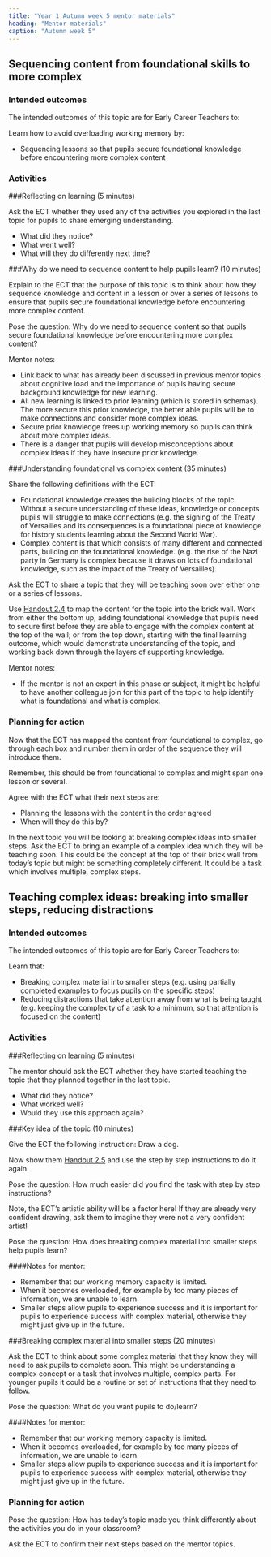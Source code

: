 ```yaml
---
title: "Year 1 Autumn week 5 mentor materials"
heading: "Mentor materials"
caption: "Autumn week 5"
---
```



## Sequencing content from foundational skills to more complex

### Intended outcomes

The intended outcomes of this topic are for Early Career Teachers to:

Learn how to avoid overloading working memory by:

- Sequencing lessons so that pupils secure foundational knowledge before encountering more complex content                                                                                                                                                                                                                                                                                                                                                                                                                                                                                                                                                                                                                                                                                                                                                                                                                                                                                                                                                                                                                                       

### Activities

###Reflecting on learning (5 minutes)

Ask the ECT whether they used any of the activities you explored in the last topic for pupils to share emerging understanding.

- What did they notice?
- What went well?
- What will they do differently next time?

###Why do we need to sequence content to help pupils learn? (10 minutes)

Explain to the ECT that the purpose of this topic is to think about how they sequence knowledge and content in a lesson or over a series of lessons to ensure that pupils secure foundational knowledge before encountering more complex content.

Pose the question: 
Why do we need to sequence content so that pupils secure foundational knowledge before encountering more complex content?

Mentor notes:

- Link back to what has already been discussed in previous mentor topics about cognitive load and the importance of pupils having secure background knowledge for new learning.
- All new learning is linked to prior learning (which is stored in schemas). The more secure this prior knowledge, the better able pupils will be to make connections and consider more complex ideas.
- Secure prior knowledge frees up working memory so pupils can think about more complex ideas.
- There is a danger that pupils will develop misconceptions about complex ideas if they have insecure prior knowledge.

###Understanding foundational vs complex content (35 minutes)

Share the following definitions with the ECT:

- Foundational knowledge creates the building blocks of the topic. Without a secure understanding of these ideas, knowledge or concepts pupils will struggle to make connections (e.g. the signing of the Treaty of Versailles and its consequences is a foundational piece of knowledge for history students learning about the Second World War).
- Complex content is that which consists of many different and connected parts, building on the foundational knowledge. (e.g. the rise of the Nazi party in Germany is complex because it draws on lots of foundational knowledge, such as the impact of the Treaty of Versailles).

Ask the ECT to share a topic that they will be teaching soon over either one or a series of lessons.

Use [Handout 2.4](/assets/materials/edt-Block-2-mentor-handout-2.4.pdf) to map the content for the topic into the brick wall. Work from either the bottom up, adding foundational knowledge that pupils need to secure first before they are able to engage with the complex content at the top of the wall; or from the top down, starting with the final learning outcome, which would demonstrate understanding of the topic, and working back down through the layers of supporting knowledge.

Mentor notes:

- If the mentor is not an expert in this phase or subject, it might be helpful to have another colleague join for this part of the topic to help identify what is foundational and what is complex.




### Planning for action

Now that the ECT has mapped the content from foundational to complex, go through each box and number them in order of the sequence they will introduce them.

Remember, this should be from foundational to complex and might span one lesson or several.

Agree with the ECT what their next steps are:

- Planning the lessons with the content in the order agreed 
- When will they do this by?

In the next topic you will be looking at breaking complex ideas into smaller steps. Ask the ECT to bring an example of a complex idea which they will be teaching soon. This could be the concept at the top of their brick wall from today’s topic but might be something completely different. It could be a task which involves multiple, complex steps.

## Teaching complex ideas: breaking into smaller steps, reducing distractions

### Intended outcomes

The intended outcomes of this topic are for Early Career Teachers to:

Learn that:

- Breaking complex material into smaller steps (e.g. using partially completed examples to focus pupils on the specific steps)
- Reducing distractions that take attention away from what is being taught (e.g. keeping the complexity of a task to a minimum, so that attention is focused on the content)                                                                                                                                                                                                                                                                                                                                                                                                                                                                                                                                                                                                                                                                                                                                                                                                                                                                                                                                                                                                                                                                                                                                                                                                                                                                                                                                                                                                                                                                                                                                                                                                                                                                                                                                                                                                                                                                                                                                                                                                                                                                                                                                                                                                                                                                                                                                                                                                                                        

### Activities

###Reflecting on learning (5 minutes)

The mentor should ask the ECT whether they have started teaching the topic that they planned together in the last topic.

- What did they notice?
- What worked well?
- Would they use this approach again?

###Key idea of the topic (10 minutes)

Give the ECT the following instruction: Draw a dog.

Now show them [Handout 2.5](/assets/materials/edt-Block-2-mentor-handout-2.5.pdf) and use the step by step instructions to do it again.

Pose the question: How much easier did you find the task with step by step instructions?

Note, the ECT’s artistic ability will be a factor here! If they are already very confident drawing, ask them to imagine they were not a very confident artist!

Pose the question: How does breaking complex material into smaller steps help pupils learn?

####Notes for mentor:

- Remember that our working memory capacity is limited.
- When it becomes overloaded, for example by too many pieces of information, we are unable to learn.
- Smaller steps allow pupils to experience success and it is important for pupils to experience success with complex material, otherwise they might just give up in the future.

###Breaking complex material into smaller steps (20 minutes)

Ask the ECT to think about some complex material that they know they will need to ask pupils to complete soon. This might be understanding a complex concept or a task that involves multiple, complex parts. For younger pupils it could be a routine or set of instructions that they need to follow.

Pose the question: What do you want pupils to do/learn?

####Notes for mentor:
- Remember that our working memory capacity is limited.
- When it becomes overloaded, for example by too many pieces of information, we are unable to learn.
- Smaller steps allow pupils to experience success and it is important for pupils to experience success with complex material, otherwise they might just give up in the future. 
                                                                                                                                                                                                                                                                                                                                                                                                                                                                                                                                                                                                                                                                                                                                                                                                                                                                                                                                                                                                                                                                                                                                                                                                                                                                                                                                                                                                                                                                                                                                                                                                                                                                                                                                                                                                                                                                                                                                                                                                                                                                                                                                                                                                                                                                                                                                                                                                                                                                                                                                                                                                                          

### Planning for action

Pose the question: How has today’s topic made you think differently about the activities you do in your classroom?

Ask the ECT to confirm their next steps based on the mentor topics.  

